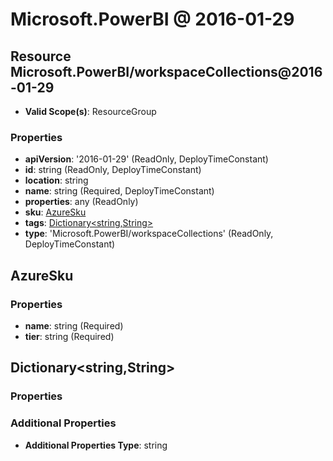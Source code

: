# Microsoft.PowerBI @ 2016-01-29

## Resource Microsoft.PowerBI/workspaceCollections@2016-01-29
* **Valid Scope(s)**: ResourceGroup
### Properties
* **apiVersion**: '2016-01-29' (ReadOnly, DeployTimeConstant)
* **id**: string (ReadOnly, DeployTimeConstant)
* **location**: string
* **name**: string (Required, DeployTimeConstant)
* **properties**: any (ReadOnly)
* **sku**: [AzureSku](#azuresku)
* **tags**: [Dictionary<string,String>](#dictionarystringstring)
* **type**: 'Microsoft.PowerBI/workspaceCollections' (ReadOnly, DeployTimeConstant)

## AzureSku
### Properties
* **name**: string (Required)
* **tier**: string (Required)

## Dictionary<string,String>
### Properties
### Additional Properties
* **Additional Properties Type**: string

